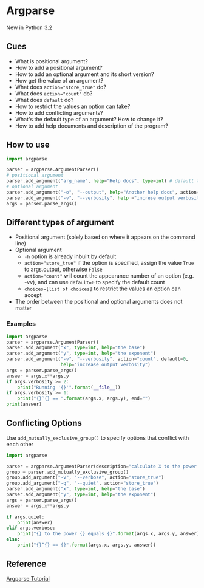 # Argparse

New in Python 3.2

## Cues
* What is positional argument?
* How to add a positional argument?
* How to add an optional argument and its short version?
* How get the value of an argument?
* What does `action="store_true"` do?
* What does `action="count"` do?
* What does `default` do?
* How to restrict the values an option can take?
* How to add conflicting arguments?
* What's the default type of an argument? How to change it?
* How to add help documents and description of the program?

## How to use
```python
import argparse

parser = argparse.ArgumentParser()
# positional argument
parser.add_argument("arg_name", help="Help docs", type=int) # default type is str
# optional argument
parser.add_argument("-o", "--output", help="Another help docs", action="store_true")
parser.add_argument("-v", "--verbosity", help ="increse output verbosity", type=int, choices=[0, 1, 2])
args = parser.parse_args()
```

## Different types of argument
* Positional argument (solely based on where it appears on the command line)
* Optional argument
    - `-h` option is already inbuilt by default
    - `action="store_true"` if the option is specified, assign the value `True` to args.output, otherwise `False`
    - `action="count"` will count the appearance number of an option (e.g. -vv), and can use `default=0` to specify the default count
    - `choices=[list of choices]` to restrict the values an option can accept
* The order between the positional and optional arguments does not matter

### Examples
```python
import argparse
parser = argparse.ArgumentParser()
parser.add_argument("x", type=int, help="the base")
parser.add_argument("y", type=int, help="the exponent")
parser.add_argument("-v", "--verbosity", action="count", default=0,
                    help="increase output verbosity")
args = parser.parse_args()
answer = args.x**args.y
if args.verbosity >= 2:
    print("Running '{}'".format(__file__))
if args.verbosity >= 1:
    print("{}^{} == ".format(args.x, args.y), end="")
print(answer)
```

## Conflicting Options
Use `add_mutually_exclusive_group()` to specify options that conflict with each other

```python
import argparse

parser = argparse.ArgumentParser(description="calculate X to the power of Y")
group = parser.add_mutually_exclusive_group()
group.add_argument("-v", "--verbose", action="store_true")
group.add_argument("-q", "--quiet", action="store_true")
parser.add_argument("x", type=int, help="the base")
parser.add_argument("y", type=int, help="the exponent")
args = parser.parse_args()
answer = args.x**args.y

if args.quiet:
    print(answer)
elif args.verbose:
    print("{} to the power {} equals {}".format(args.x, args.y, answer))
else:
    print("{}^{} == {}".format(args.x, args.y, answer))
```

## Reference
[Argparse Tutorial](https://docs.python.org/3/howto/argparse.html)
